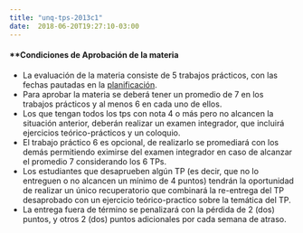 ```yaml
---
title: "unq-tps-2013c1"
date:  2018-06-20T19:27:10-03:00
---
```



#### **[]()Condiciones de Aprobación de la materia


* La evaluación de la materia consiste de 5 trabajos prácticos, con las fechas pautadas en la [planificación](unsam-planificacion).
* Para aprobar la materia se deberá tener un promedio de 7 en los trabajos prácticos y al menos 6 en cada uno de ellos.
* Los que tengan todos los tps con nota 4 o más pero no alcancen la situación anterior, deberán realizar un examen integrador, que incluirá ejercicios teórico-prácticos y un coloquio.
* El trabajo práctico 6 es opcional, de realizarlo se promediará con los demás permitiendo eximirse del examen integrador en caso de alcanzar el promedio 7 considerando los 6 TPs.
* Los estudiantes que desaprueben algún TP (es decir, que no lo entreguen o no alcancen un mínimo de 4 puntos) tendrán la oportunidad de realizar un único recuperatorio que combinará la re-entrega del TP desaprobado con un ejercicio teórico-practico sobre la temática del TP.
* La entrega fuera de término se penalizará con la pérdida de 2 (dos) puntos, y otros 2 (dos) puntos adicionales por cada semana de atraso.